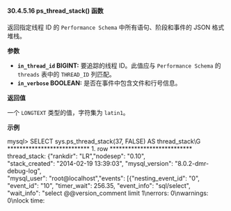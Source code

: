 #### 30.4.5.16 ps_thread_stack() 函数

返回指定线程 ID 的 `Performance Schema` 中所有语句、阶段和事件的 JSON 格式堆栈。

**参数**

- **`in_thread_id` BIGINT:** 要追踪的线程 ID。此值应与 `Performance Schema` 的 `threads` 表中的 `THREAD_ID` 列匹配。  
- **`in_verbose` BOOLEAN:** 是否在事件中包含文件和行号信息。

**返回值**

一个 `LONGTEXT` 类型的值，字符集为 `latin1`。

**示例**

mysql> SELECT sys.ps_thread_stack(37, FALSE) AS thread_stack\G  
*************************** 1. row ***************************  
thread_stack: {"rankdir": "LR","nodesep": "0.10",  
"stack_created": "2014-02-19 13:39:03", "mysql_version": "8.0.2-dmr-debug-log",  
"mysql_user": "root@localhost","events": [{"nesting_event_id": "0",  
"event_id": "10", "timer_wait": 256.35, "event_info": "sql/select",  
"wait_info": "select @@version_comment limit 1\nerrors: 0\nwarnings: 0\nlock time:  